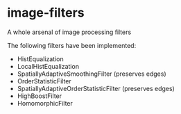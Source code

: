 # image-filters
A whole arsenal of image processing filters

The following filters have been implemented:<br/>
* HistEqualization
* LocalHistEqualization
* SpatiallyAdaptiveSmoothingFilter (preserves edges)
* OrderStatisticFilter
* SpatiallyAdaptiveOrderStatisticFilter (preserves edges)
* HighBoostFilter
* HomomorphicFilter
